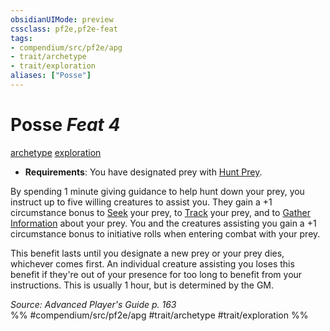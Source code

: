 ```yaml
---
obsidianUIMode: preview
cssclass: pf2e,pf2e-feat
tags:
- compendium/src/pf2e/apg
- trait/archetype
- trait/exploration
aliases: ["Posse"]
---
```

# Posse  *Feat 4*  
[archetype](../../Rules/traits/archetype.md)  [exploration](../../Rules/traits/exploration.md)  

- **Requirements**: You have designated prey with [Hunt Prey](../../Rules/actions/hunt-prey.md).

By spending 1 minute giving guidance to help hunt down your prey, you instruct up to five willing creatures to assist you. They gain a +1 circumstance bonus to [Seek](../../Rules/actions/seek.md) your prey, to [Track](../../Rules/actions/track.md) your prey, and to [Gather Information](../../Rules/actions/gather-information.md) about your prey. You and the creatures assisting you gain a +1 circumstance bonus to initiative rolls when entering combat with your prey.

This benefit lasts until you designate a new prey or your prey dies, whichever comes first. An individual creature assisting you loses this benefit if they're out of your presence for too long to benefit from your instructions. This is usually 1 hour, but is determined by the GM.

*Source: Advanced Player's Guide p. 163*  
%% #compendium/src/pf2e/apg #trait/archetype #trait/exploration %%